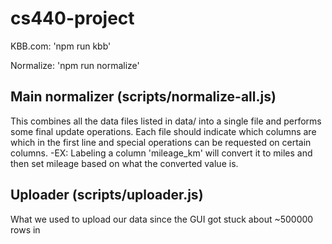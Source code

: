 # cs440-project

KBB.com:  'npm run kbb'

Normalize:  'npm run normalize'

## Main normalizer (scripts/normalize-all.js)
This combines all the data files listed in data/ into a single file and performs some final update operations. 
Each file should indicate which columns are which in the first line and special operations can be requested on certain columns.
  -EX: Labeling a column 'mileage_km' will convert it to miles and then set mileage based on what the converted value is. 
  
## Uploader (scripts/uploader.js)
What we used to upload our data since the GUI got stuck about ~500000 rows in

